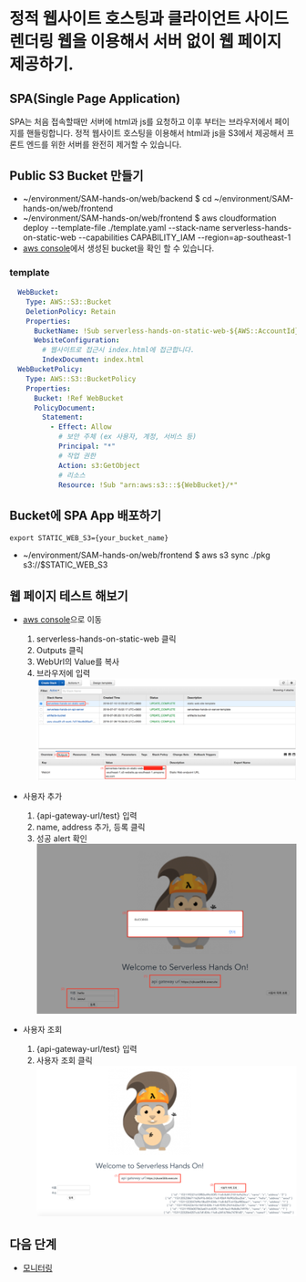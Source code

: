 # 정적 웹사이트 호스팅과 클라이언트 사이드 렌더링 웹을 이용해서 서버 없이 웹 페이지 제공하기.

## SPA(Single Page Application)

SPA는 처음 접속할때만 서버에 html과 js를 요청하고 이후 부터는 브라우저에서 페이지를 핸들링합니다.
정적 웹사이트 호스팅을 이용해서 html과 js을 S3에서 제공해서 프론트 엔드를 위한 서버를 완전히 제거할 수 있습니다.

## Public S3 Bucket 만들기

- ~/environment/SAM-hands-on/web/backend $ cd ~/environment/SAM-hands-on/web/frontend
- ~/environment/SAM-hands-on/web/frontend $ aws cloudformation deploy --template-file ./template.yaml --stack-name serverless-hands-on-static-web --capabilities CAPABILITY_IAM  --region=ap-southeast-1
- [aws console](https://s3.console.aws.amazon.com/s3/home?region=ap-southeast-1)에서 생성된 bucket을 확인 할 수 있습니다.

### template

```yaml
  WebBucket:
    Type: AWS::S3::Bucket
    DeletionPolicy: Retain
    Properties:
      BucketName: !Sub serverless-hands-on-static-web-${AWS::AccountId}-${AWS::Region}
      WebsiteConfiguration:
        # 웹사이트로 접근시 index.html에 접근합니다.
        IndexDocument: index.html
  WebBucketPolicy:
    Type: AWS::S3::BucketPolicy
    Properties:
      Bucket: !Ref WebBucket
      PolicyDocument:
        Statement:
          - Effect: Allow
            # 보안 주체 (ex 사용자, 계정, 서비스 등)
            Principal: "*"
            # 작업 권한
            Action: s3:GetObject
            # 리소스
            Resource: !Sub "arn:aws:s3:::${WebBucket}/*"
```

## Bucket에 SPA App 배포하기
```
export STATIC_WEB_S3={your_bucket_name}
```
- ~/environment/SAM-hands-on/web/frontend $ aws s3 sync ./pkg s3://$STATIC_WEB_S3

## 웹 페이지 테스트 해보기

- [aws console](https://ap-southeast-1.console.aws.amazon.com/cloudformation/home?region=ap-southeast-1#/stacks?filter=active&tab=outputs)으로 이동
  1. serverless-hands-on-static-web 클릭
  2. Outputs 클릭 
  3. WebUrl의 Value를 복사
  4. 브라우저에 입력
![s3-web-url](/web/frontend/images/s3-web-url.png)

- 사용자 추가
  1. {api-gateway-url/test} 입력
  2. name, address 추가, 등록 클릭
  3. 성공 alert 확인
![add-user](/web/frontend/images/add-user.png)

- 사용자 조회
  1. {api-gateway-url/test} 입력
  2. 사용자 조회 클릭
![find-users](/web/frontend/images/find-users.png)  

## 다음 단계

- [모니터링](../monitoring)